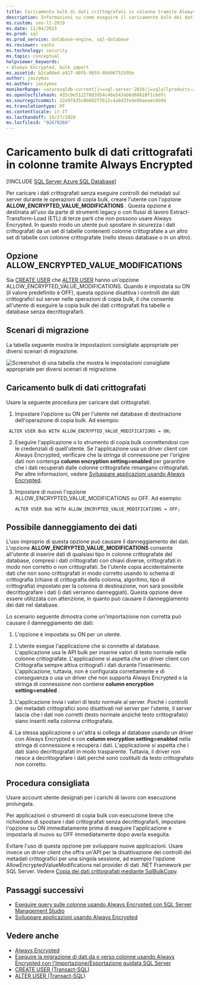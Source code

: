 ```yaml
---
title: Caricamento bulk di dati crittografati in colonne tramite Always Encrypted
description: Informazioni su come eseguire il caricamento bulk dei dati nelle colonne usando Always Encrypted con SQL Server.
ms.custom: seo-lt-2019
ms.date: 11/04/2015
ms.prod: sql
ms.prod_service: database-engine, sql-database
ms.reviewer: vanto
ms.technology: security
ms.topic: conceptual
helpviewer_keywords:
- Always Encrypted, bulk import
ms.assetid: b2ca08ed-a927-40fb-9059-09496752595e
author: jaszymas
ms.author: jaszymas
monikerRange: =azuresqldb-current||>=sql-server-2016||=sqlallproducts-allversions||>=sql-server-linux-2017||=azuresqldb-mi-current
ms.openlocfilehash: 435c9e512278d3954c46e543ab6d68610f1cbdfc
ms.sourcegitcommit: 22e97435c8b692f7612c4a6d3fe9e9baeaecbb94
ms.translationtype: HT
ms.contentlocale: it-IT
ms.lasthandoff: 10/27/2020
ms.locfileid: "92679260"
---
```

# <a name="bulk-load-encrypted-data-to-columns-using-always-encrypted"></a>Caricamento bulk di dati crittografati in colonne tramite Always Encrypted
[!INCLUDE [SQL Server Azure SQL Database](../../../includes/applies-to-version/sql-asdb.md)]

Per caricare i dati crittografati senza eseguire controlli dei metadati sul server durante le operazioni di copia bulk, creare l'utente con l'opzione **ALLOW_ENCRYPTED_VALUE_MODIFICATIONS** . Questa opzione è destinata all'uso da parte di strumenti legacy o con flussi di lavoro Extract-Transform-Load (ETL) di terze parti che non possono usare Always Encrypted. In questo modo un utente può spostare in sicurezza i dati crittografati da un set di tabelle contenenti colonne crittografate a un altro set di tabelle con colonne crittografate (nello stesso database o in un altro).  

 ## <a name="the-allow_encrypted_value_modifications-option"></a>Opzione ALLOW_ENCRYPTED_VALUE_MODIFICATIONS  
 Sia [CREATE USER](../../../t-sql/statements/create-user-transact-sql.md) che [ALTER USER](../../../t-sql/statements/alter-user-transact-sql.md) hanno un'opzione ALLOW_ENCRYPTED_VALUE_MODIFICATIONS. Quando è impostata su ON (il valore predefinito è OFF), questa opzione disattiva i controlli dei dati crittografici sul server nelle operazioni di copia bulk, il che consente all'utente di eseguire la copia bulk dei dati crittografati fra tabelle o database senza decrittografarli.  
  
## <a name="data-migration-scenarios"></a>Scenari di migrazione  
La tabella seguente mostra le impostazioni consigliate appropriate per diversi scenari di migrazione.  
 
![Screenshot di una tabella che mostra le impostazioni consigliate appropriate per diversi scenari di migrazione.](../../../relational-databases/security/encryption/media/always-encrypted-migration.PNG "always-encrypted-migration")  

## <a name="bulk-loading-of-encrypted-data"></a>Caricamento bulk di dati crittografati  
Usare la seguente procedura per caricare dati crittografati.  

1.  Impostare l'opzione su ON per l'utente nel database di destinazione dell'operazione di copia bulk. Ad esempio:  
 
   ```  
    ALTER USER Bob WITH ALLOW_ENCRYPTED_VALUE_MODIFICATIONS = ON;  
   ```  

2.  Eseguire l'applicazione o lo strumento di copia bulk connettendosi con le credenziali di quell'utente. Se l'applicazione usa un driver client con Always Encrypted, verificare che la stringa di connessione per l'origine dati non contenga **column encryption setting=enabled** per garantire che i dati recuperati dalle colonne crittografate rimangano crittografati. Per altre informazioni, vedere [Sviluppare applicazioni usando Always Encrypted](always-encrypted-client-development.md).  
  
3.  Impostare di nuovo l'opzione ALLOW_ENCRYPTED_VALUE_MODIFICATIONS su OFF. Ad esempio:  

    ```  
    ALTER USER Bob WITH ALLOW_ENCRYPTED_VALUE_MODIFICATIONS = OFF;  
    ```  

## <a name="potential-for-data-corruption"></a>Possibile danneggiamento dei dati  
L'uso improprio di questa opzione può causare il danneggiamento dei dati. L'opzione **ALLOW_ENCRYPTED_VALUE_MODIFICATIONS** consente all'utente di inserire dati di qualsiasi tipo in colonne crittografate del database, compresi i dati crittografati con chiavi diverse, crittografati in modo non corretto o non crittografati. Se l'utente copia accidentalmente dati che non sono crittografati in modo corretto usando lo schema di crittografia (chiave di crittografia della colonna, algoritmo, tipo di crittografia) impostato per la colonna di destinazione, non sarà possibile decrittografare i dati (i dati verranno danneggiati). Questa opzione deve essere utilizzata con attenzione, in quanto può causare il danneggiamento dei dati nel database.  

Lo scenario seguente dimostra come un'importazione non corretta può causare il danneggiamento dei dati:  

1.  L'opzione è impostata su ON per un utente.  
 
2.  L'utente esegue l'applicazione che si connette al database. L'applicazione usa le API bulk per inserire valori di testo normale nelle colonne crittografate. L'applicazione si aspetta che un driver client con Crittografia sempre attiva crittografi i dati durante l'inserimento. L'applicazione, tuttavia, non è configurata correttamente e di conseguenza o usa un driver che non supporta Always Encrypted o la stringa di connessione non contiene **column encryption setting=enabled** .  

3.  L'applicazione invia i valori di testo normale al server. Poiché i controlli dei metadati crittografici sono disattivati nel server per l'utente, il server lascia che i dati non corretti (testo normale anziché testo crittografato) siano inseriti nella colonna crittografata.  
 
4.  La stessa applicazione o un'altra si collega al database usando un driver con Always Encrypted e con **column encryption setting=enabled** nella stringa di connessione e recupera i dati. L'applicazione si aspetta che i dati siano decrittografati in modo trasparente. Tuttavia, il driver non riesce a decrittografare i dati perché sono costituiti da testo crittografato non corretto.  

## <a name="best-practice"></a>Procedura consigliata  
 
Usare account utente designati per i carichi di lavoro con esecuzione prolungata.  
 
Per applicazioni o strumenti di copia bulk con esecuzione breve che richiedono di spostare i dati crittografati senza decrittografarli, impostare l'opzione su ON immediatamente prima di eseguire l'applicazione e impostarla di nuovo su OFF immediatamente dopo averla eseguita.  
 
Evitare l'uso di questa opzione per sviluppare nuove applicazioni. Usare invece un driver client che offra un'API per la disattivazione dei controlli dei metadati crittografici per una singola sessione, ad esempio l'opzione AllowEncryptedValueModifications nel provider di dati .NET Framework per SQL Server. Vedere [Copia dei dati crittografati mediante SqlBulkCopy](develop-using-always-encrypted-with-net-framework-data-provider.md#copying-encrypted-data-using-sqlbulkcopy). 

## <a name="next-steps"></a>Passaggi successivi
- [Eseguire query sulle colonne usando Always Encrypted con SQL Server Management Studio](always-encrypted-query-columns-ssms.md)
- [Sviluppare applicazioni usando Always Encrypted](always-encrypted-client-development.md)

## <a name="see-also"></a>Vedere anche  
- [Always Encrypted](../../../relational-databases/security/encryption/always-encrypted-database-engine.md)
- [Eseguire la migrazione di dati da o verso colonne usando Always Encrypted con l'Importazione/Esportazione guidata SQL Server](always-encrypted-migrate-using-import-export-wizard.md)
- [CREATE USER &#40;Transact-SQL&#41;](../../../t-sql/statements/create-user-transact-sql.md)   
- [ALTER USER &#40;Transact-SQL&#41;](../../../t-sql/statements/alter-user-transact-sql.md)   

